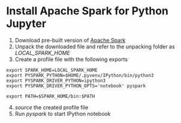# Install Apache Spark for Python Jupyter

1. Download pre-built version of [Apache Spark](http://spark.apache.org/downloads.html)
2. Unpack the downloaded file and refer to the unpacking folder as *LOCAL_SPARK_HOME*
3. Create a profile file with the following exports
 ```shell
 export SPARK_HOME=LOCAL_SPARK_HOME
 export PYSPARK_PYTHON=$HOME/.pyvenv/IPython/bin/python3
 export PYSPARK_DRIVER_PYTHON=ipython3
 export PYSPARK_DRIVER_PYTHON_OPTS='notebook' pyspark
 
 export PATH=$SPARK_HOME/bin:$PATH
 ```
4. *source* the created profile file
5. Run *pyspark* to start IPython notebook
